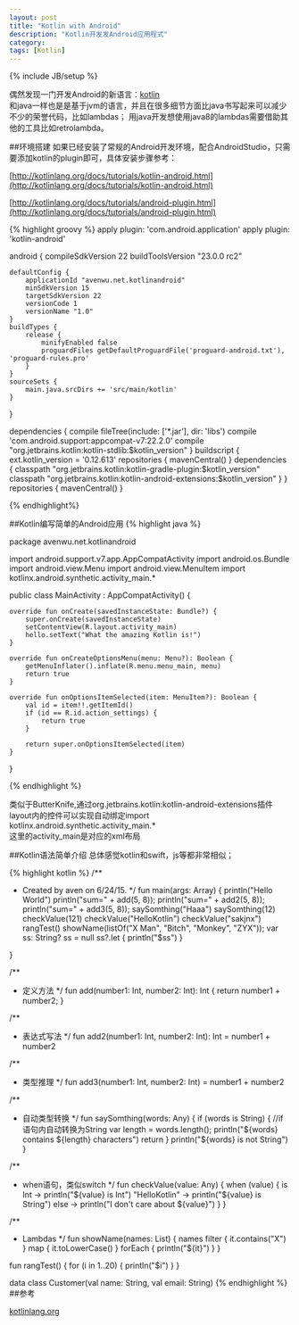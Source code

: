 ```yaml
---
layout: post
title: "Kotlin with Android"
description: "Kotlin开发发Android应用程式"
category: 
tags: [Kotlin]
---
```

{% include JB/setup %}


偶然发现一门开发Android的新语言：[kotlin](http://kotlinlang.org/docs/reference/coding-conventions.html)  
和java一样也是是基于jvm的语言，并且在很多细节方面比java书写起来可以减少不少的荣誉代码，比如lambdas；
用java开发想使用java8的lambdas需要借助其他的工具比如retrolambda。

##环境搭建
如果已经安装了常规的Android开发环境，配合AndroidStudio，只需要添加kotlin的plugin即可，具体安装步骤参考：

[http://kotlinlang.org/docs/tutorials/kotlin-android.html](http://kotlinlang.org/docs/tutorials/kotlin-android.html)

[http://kotlinlang.org/docs/tutorials/android-plugin.html](http://kotlinlang.org/docs/tutorials/android-plugin.html)

{% highlight groovy %}
apply plugin: 'com.android.application'
apply plugin: 'kotlin-android'

android {
    compileSdkVersion 22
    buildToolsVersion "23.0.0 rc2"

    defaultConfig {
        applicationId "avenwu.net.kotlinandroid"
        minSdkVersion 15
        targetSdkVersion 22
        versionCode 1
        versionName "1.0"
    }
    buildTypes {
        release {
            minifyEnabled false
            proguardFiles getDefaultProguardFile('proguard-android.txt'), 'proguard-rules.pro'
        }
    }
    sourceSets {
        main.java.srcDirs += 'src/main/kotlin'
    }
}

dependencies {
    compile fileTree(include: ['*.jar'], dir: 'libs')
    compile 'com.android.support:appcompat-v7:22.2.0'
    compile "org.jetbrains.kotlin:kotlin-stdlib:$kotlin_version"
}
buildscript {
    ext.kotlin_version = '0.12.613'
    repositories {
        mavenCentral()
    }
    dependencies {
        classpath "org.jetbrains.kotlin:kotlin-gradle-plugin:$kotlin_version"
        classpath "org.jetbrains.kotlin:kotlin-android-extensions:$kotlin_version"
    }
}
repositories {
    mavenCentral()
}

{% endhighlight%}

##Kotlin编写简单的Android应用
{% highlight java %}

package avenwu.net.kotlinandroid

import android.support.v7.app.AppCompatActivity
import android.os.Bundle
import android.view.Menu
import android.view.MenuItem
import kotlinx.android.synthetic.activity_main.*

public class MainActivity : AppCompatActivity() {

    override fun onCreate(savedInstanceState: Bundle?) {
        super.onCreate(savedInstanceState)
        setContentView(R.layout.activity_main)
        hello.setText("What the amazing Kotlin is!")
    }

    override fun onCreateOptionsMenu(menu: Menu?): Boolean {
        getMenuInflater().inflate(R.menu.menu_main, menu)
        return true
    }

    override fun onOptionsItemSelected(item: MenuItem?): Boolean {
        val id = item!!.getItemId()
        if (id == R.id.action_settings) {
            return true
        }

        return super.onOptionsItemSelected(item)
    }
}

{% endhighlight %}


类似于ButterKnife,通过org.jetbrains.kotlin:kotlin-android-extensions插件
layout内的控件可以实现自动绑定import kotlinx.android.synthetic.activity_main.*  
这里的activity_main是对应的xml布局

##Kotlin语法简单介绍
总体感觉kotlin和swift，js等都非常相似；

{% highlight kotlin %}
/**
 * Created by aven on 6/24/15.
 */
fun main(args: Array<String>) {
    println("Hello World")
    println("sum=" + add(5, 8));
    println("sum=" + add2(5, 8));
    println("sum=" + add3(5, 8));
    saySomthing("Haaa")
    saySomthing(12)
    checkValue(121)
    checkValue("HelloKotlin")
    checkValue("sakjnx")
    rangTest()
    showName(listOf("X Man", "Bitch", "Monkey", "ZYX"));
    var ss: String?
    ss = null
    ss?.let { println("$ss") }

}

/**
 * 定义方法
 */
fun add(number1: Int, number2: Int): Int {
    return number1 + number2;
}

/**
 * 表达式写法
 */
fun add2(number1: Int, number2: Int): Int = number1 + number2

/**
 * 类型推理
 */
fun add3(number1: Int, number2: Int) = number1 + number2

/**
 * 自动类型转换
 */
fun saySomthing(words: Any) {
    if (words is String) {
        //if语句内自动转换为String
        var length = words.length();
        println("${words} contains ${length} characters")
        return
    }
    println("${words} is not String")
}

/**
 * when语句，类似switch
 */
fun checkValue(value: Any) {
    when (value) {
        is Int -> println("${value} is Int")
        "HelloKotlin" -> println("${value} is String")
        else -> println("I don't care about ${value}")
    }
}

/**
 * Lambdas
 */
fun showName(names: List<String>) {
    names filter { it.contains("X") } map { it.toLowerCase() } forEach { println("${it}") }
}

fun rangTest() {
    for (i in 1..20) {
        println("$i")
    }
}

data class Customer(val name: String, val email: String)
{% endhighlight %}
##参考

[kotlinlang.org](http://kotlinlang.org/docs/reference/coding-conventions.html)